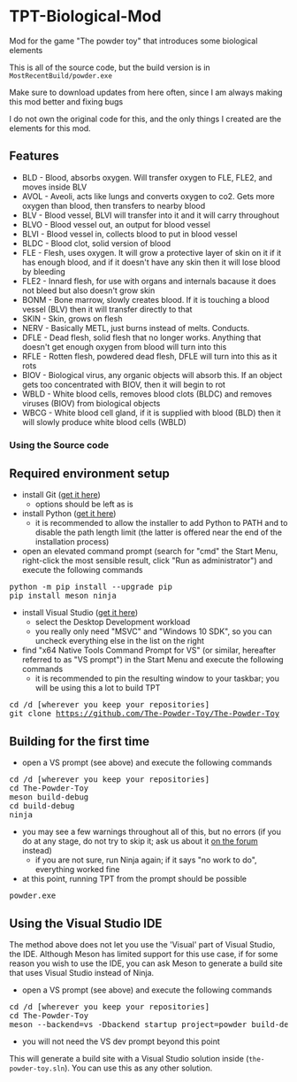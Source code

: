 # TPT-Biological-Mod
Mod for the game "The powder toy" that introduces some biological elements

This is all of the source code, but the build version is in <code>MostRecentBuild/powder.exe</code>

Make sure to download updates from here often, since I am always making this mod better and fixing bugs

I do not own the original code for this, and the only things I created are the elements for this mod.

## Features
* BLD - Blood, absorbs oxygen. Will transfer oxygen to FLE, FLE2, and moves inside BLV
* AVOL - Aveoli, acts like lungs and converts oxygen to co2. Gets more oxygen than blood, then transfers to nearby blood
* BLV - Blood vessel, BLVI will transfer into it and it will carry throughout
* BLVO - Blood vessel out, an output for blood vessel
* BLVI - Blood vessel in, collects blood to put in blood vessel
* BLDC - Blood clot, solid version of blood
* FLE - Flesh, uses oxygen. It will grow a protective layer of skin on it if it has enough blood, and if it doesn't have any skin then it will lose blood by bleeding
* FLE2 - Innard flesh, for use with organs and internals bacause it does not bleed but also doesn't grow skin
* BONM - Bone marrow, slowly creates blood. If it is touching a blood vessel (BLV) then it will transfer directly to that
* SKIN - Skin, grows on flesh
* NERV - Basically METL, just burns instead of melts. Conducts.
* DFLE - Dead flesh, solid flesh that no longer works. Anything that doesn't get enough oxygen from blood will turn into this
* RFLE - Rotten flesh, powdered dead flesh, DFLE will turn into this as it rots
* BIOV - Biological virus, any organic objects will absorb this. If an object gets too concentrated with BIOV, then it will begin to rot
* WBLD - White blood cells, removes blood clots (BLDC) and removes viruses (BIOV) from biological objects
* WBCG - White blood cell gland, if it is supplied with blood (BLD) then it will slowly produce white blood cells (WBLD)

### Using the Source code
<h2><span class="mw-headline" id="Required_environment_setup">Required environment setup</span></h2>
<ul><li> install Git (<a rel="nofollow" class="external text" href="https://git-scm.com/">get it here</a>)
<ul><li> options should be left as is</li></ul></li>
<li> install Python (<a rel="nofollow" class="external text" href="https://www.python.org/">get it here</a>)
<ul><li> it is recommended to allow the installer to add Python to PATH and to disable the path length limit (the latter is offered near the end of the installation process)</li></ul></li>
<li> open an elevated command prompt (search for "cmd" the Start Menu, right-click the most sensible result, click "Run as administrator") and execute the following commands</li></ul>
<pre>python -m pip install --upgrade pip
pip install meson ninja
</pre>
<ul><li> install Visual Studio (<a rel="nofollow" class="external text" href="https://visualstudio.microsoft.com/vs/community/">get it here</a>)
<ul><li> select the Desktop Development workload</li>
<li> you really only need "MSVC" and "Windows 10 SDK", so you can uncheck everything else in the list on the right</li></ul></li>
<li> find "x64 Native Tools Command Prompt for VS" (or similar, hereafter referred to as "VS prompt") in the Start Menu and execute the following commands
<ul><li> it is recommended to pin the resulting window to your taskbar; you will be using this a lot to build TPT</li></ul></li></ul>
<pre>cd /d [wherever you keep your repositories]
git clone <a rel="nofollow" class="external free" href="https://github.com/The-Powder-Toy/The-Powder-Toy">https://github.com/The-Powder-Toy/The-Powder-Toy</a>
</pre>
<h2><span class="mw-headline" id="Building_for_the_first_time">Building for the first time</span></h2>
<ul><li> open a VS prompt (see above) and execute the following commands</li></ul>
<pre>cd /d [wherever you keep your repositories]
cd The-Powder-Toy
meson build-debug
cd build-debug
ninja
</pre>
<ul><li> you may see a few warnings throughout all of this, but no errors (if you do at any stage, do not try to skip it; ask us about it <a rel="nofollow" class="external text" href="https://powdertoy.co.uk/Discussions/Categories/Topics.html?Category=5">on the forum</a> instead)
<ul><li> if you are not sure, run Ninja again; if it says "no work to do", everything worked fine</li></ul></li>
<li> at this point, running TPT from the prompt should be possible</li></ul>
<pre>powder.exe
</pre>
<h2><span class="mw-headline" id="Using_the_Visual_Studio_IDE">Using the Visual Studio IDE</span></h2>
<p>The method above does not let you use the 'Visual' part of Visual Studio, the IDE. Although Meson has limited support for this use case, if for some reason you wish to use the IDE, you can ask Meson to generate a build site that uses Visual Studio instead of Ninja.
</p>
<ul><li> open a VS prompt (see above) and execute the following commands</li></ul>
<pre>cd /d [wherever you keep your repositories]
cd The-Powder-Toy
meson --backend=vs -Dbackend_startup_project=powder build-debug-vs
</pre>
<ul><li> you will not need the VS dev prompt beyond this point</li></ul>
<p>This will generate a build site with a Visual Studio solution inside (<code>the-powder-toy.sln</code>). You can use this as any other solution.
</p>
 